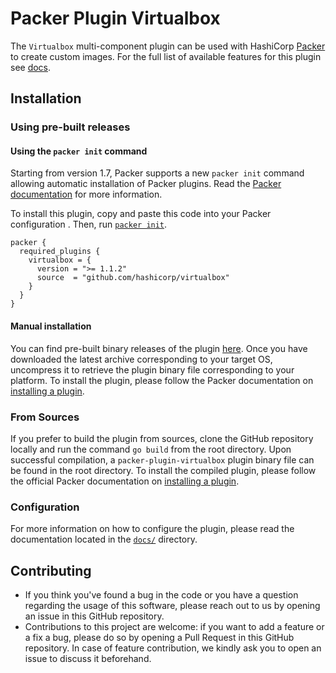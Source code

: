 # Packer Plugin Virtualbox
The `Virtualbox` multi-component plugin can be used with HashiCorp [Packer](https://developer.hashicorp.com/packer)
to create custom images. For the full list of available features for this plugin see [docs](docs).

## Installation

### Using pre-built releases

#### Using the `packer init` command

Starting from version 1.7, Packer supports a new `packer init` command allowing
automatic installation of Packer plugins. Read the
[Packer documentation](https://developer.hashicorp.com/packer/docs/commands/init) for more information.

To install this plugin, copy and paste this code into your Packer configuration .
Then, run [`packer init`](https://developer.hashicorp.com/packer/docs/commands/init).

```hcl
packer {
  required_plugins {
    virtualbox = {
      version = ">= 1.1.2"
      source  = "github.com/hashicorp/virtualbox"
    }
  }
}
```


#### Manual installation

You can find pre-built binary releases of the plugin [here](https://github.com/hashicorp/packer-plugin-virtualbox/releases).
Once you have downloaded the latest archive corresponding to your target OS,
uncompress it to retrieve the plugin binary file corresponding to your platform.
To install the plugin, please follow the Packer documentation on
[installing a plugin](https://developer.hashicorp.com/packer/docs/extending/plugins/#installing-plugins).


### From Sources

If you prefer to build the plugin from sources, clone the GitHub repository
locally and run the command `go build` from the root
directory. Upon successful compilation, a `packer-plugin-virtualbox` plugin
binary file can be found in the root directory.
To install the compiled plugin, please follow the official Packer documentation
on [installing a plugin](https://developer.hashicorp.com/packer/docs/extending/plugins/#installing-plugins).


### Configuration

For more information on how to configure the plugin, please read the
documentation located in the [`docs/`](docs) directory.


## Contributing

* If you think you've found a bug in the code or you have a question regarding
  the usage of this software, please reach out to us by opening an issue in
  this GitHub repository.
* Contributions to this project are welcome: if you want to add a feature or a
  fix a bug, please do so by opening a Pull Request in this GitHub repository.
  In case of feature contribution, we kindly ask you to open an issue to
  discuss it beforehand.
